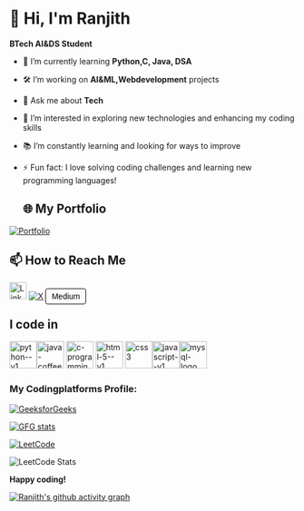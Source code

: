 # 👋 Hi, I'm Ranjith

**BTech AI&DS Student**

- 🌱 I’m currently learning **Python,C, Java, DSA**
- 🛠️ I’m working on **AI&ML,Webdevelopment** projects
- 💬 Ask me about **Tech**
- 🔭 I’m interested in exploring new technologies and enhancing my coding skills
- 📚 I’m constantly learning and looking for ways to improve
- ⚡ Fun fact: I love solving coding challenges and learning new programming languages!

  ## 🌐 My Portfolio
[![Portfolio](https://img.shields.io/badge/Visit%20Portfolio-%230077B5?style=for-the-badge&logo=About.me&logoColor=white)](https://ranjithkumar37.neocities.org/portfolio_ranjith/portfolio)




## 📫 How to Reach Me

[<img src="https://upload.wikimedia.org/wikipedia/commons/c/ca/LinkedIn_logo_initials.png" alt="LinkedIn" width="30" height="30">](https://www.linkedin.com/in/ranjithkumar-a-456616280/)
[![X](https://img.shields.io/badge/-X-000000?style=flat-square&logo=x&logoColor=white)](https://x.com/ARanjit06037457?t=YWSunqBRTyNqB4VruBaOaQ&s=09)
<a href="https://medium.com/@your_username" target="_blank" style="text-decoration:none;">
  <span style="border: 1px solid #000; padding: 5px 10px; border-radius: 4px; font-family: Arial; color: black;">
    Medium
  </span>
</a>





## I code in
<img width="48" height="48" src="https://img.icons8.com/color/48/python--v1.png" alt="python--v1"/><img width="48" height="48" src="https://img.icons8.com/color/48/java-coffee-cup-logo--v1.png" alt="java-coffee-cup-logo--v1"/>
<img width="48" height="48" src="https://img.icons8.com/color/48/c-programming.png" alt="c-programming"/>
<img width="48" height="48" src="https://img.icons8.com/color/48/html-5--v1.png" alt="html-5--v1"/>
<img width="48" height="48" src="https://img.icons8.com/fluency/48/css3.png" alt="css3"/><img width="48" height="48" src="https://img.icons8.com/color/48/javascript--v1.png" alt="javascript--v1"/><img width="48" height="48" src="https://img.icons8.com/fluency/48/mysql-logo.png" alt="mysql-logo"/>

### My Codingplatforms Profile:

[![GeeksforGeeks](https://img.shields.io/badge/-GeeksforGeeks-0F9D58?style=flat-square&logo=geeksforgeeks&logoColor=white)](https://www.geeksforgeeks.org/user/ranjith_a_k/)



<p> <a href="https://www.geeksforgeeks.org/user/ranjith_a_k/"><img src="https://geeks-for-geeks-stats-card.vercel.app/?username=ranjith_a_k" alt="GFG stats"/></a></p>

[![LeetCode](https://img.shields.io/badge/-LeetCode-FFA116?style=flat-square&logo=LeetCode&logoColor=black)](https://leetcode.com/u/ranjith_ak/)


![LeetCode Stats](https://leetcard.jacoblin.cool/ranjith_ak?theme=dark&font=Mulish&ext=heatmap)


**Happy coding!**


[![Ranjith's github activity graph](https://github-readme-activity-graph.vercel.app/graph?username=Ranjith2703&bg_color=171618&color=d1d4d7&line=4e9e4c&point=d3cfd3&area=true&hide_border=true)](https://github.com/ashutosh00710/github-readme-activity-graph)



